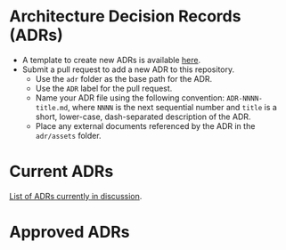 # Architecture Decision Records (ADRs)

- A template to create new ADRs is available [here](../templates/adr-template.md).
- Submit a pull request to add a new ADR to this repository.
  - Use the `adr` folder as the base path for the ADR.
  - Use the `ADR` label for the pull request.
  - Name your ADR file using the following convention: `ADR-NNNN-title.md`, where `NNNN` is the next sequential number and `title` is a short, lower-case, dash-separated description of the ADR.
  - Place any external documents referenced by the ADR in the `adr/assets` folder.


# Current ADRs

[List of ADRs currently in discussion](https://github.com/trustyai-explainability/community/pulls?q=is%3Apr+is%3Aopen+label%3AADR).

# Approved ADRs

